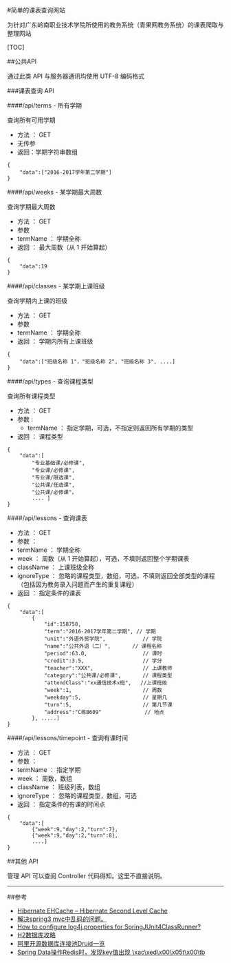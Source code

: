 #简单的课表查询网站

为针对广东岭南职业技术学院所使用的教务系统（青果网教务系统）的课表爬取与整理网站

[TOC]

##公共API

通过此类 API 与服务器通讯均使用 UTF-8 编码格式

###课表查询 API

####/api/terms - 所有学期

查询所有可用学期

- 方法 ： GET
- 无传参
- 返回：学期字符串数组

```
{
	"data":["2016-2017学年第二学期"]
}
```

####/api/weeks - 某学期最大周数

查询学期最大周数

- 方法 ： GET
- 参数
 - termName ： 学期全称
- 返回 ： 最大周数（从 1 开始算起）

```
{
	"data":19
}
```

####/api/classes - 某学期上课班级

查询学期内上课的班级

- 方法 ： GET
- 参数
 - termName ： 学期全称
- 返回 ： 学期内所有上课班级

```
{
	"data":["班级名称 1"，"班级名称 2", "班级名称 3", ....]
}
```

####/api/types - 查询课程类型

查询所有课程类型

- 方法 ： GET
- 参数 : 
    - termName ： 指定学期，可选，不指定则返回所有学期的类型
- 返回 ： 课程类型

```
{
	"data":[
		"专业基础课/必修课",
		"专业课/必修课",
		"专业课/限选课",
		"公共课/任选课",
		"公共课/必修课"，
		.... ]
}
```

####/api/lessons - 查询课表

- 方法 ： GET
- 参数 ：
 - termName ： 学期全称
 - week ： 周数（从 1 开始算起），可选，不填则返回整个学期课表
 - className ： 上课班级全称
 - ignoreType ： 忽略的课程类型，数组，可选，不填则返回全部类型的课程（包括因为教务录入问题而产生的重复课程）
- 返回 ： 指定条件的课表

```
{
	"data":[
		{
			"id":158758,
			"term":"2016-2017学年第二学期", // 学期
			"unit":"外语外贸学院",			// 学院
			"name":"公共外语（二）",		// 课程名称
			"period":63.0,					// 课时
			"credit":3.5,					// 学分
			"teacher":"XXX",				// 上课教师
			"category":"公共课/必修课",		// 课程类型
			"attendClass":"xx通信技术x班",	//上课班级
			"week":1,						// 周数
			"weekday":5,					// 星期几
			"turn":5,						// 第几节课
			"address":"C栋B609"				// 地点
		}, .....]
}
```

####/api/lessons/timepoint - 查询有课时间

- 方法 ： GET
- 参数 ： 
 - termName ： 指定学期
 - week ： 周数，数组
 - className ： 班级列表，数组
 - ignoreType ： 忽略的课程类型，数组，可选
- 返回 ： 指定条件的有课的时间点

```
{
	"data":[
		{"week":9,"day":2,"turn":7},
		{"week":9,"day":2,"turn":8},
		....]
}

```

##其他 API

管理 API 可以查阅 Controller 代码得知。这里不直接说明。

***
##参考

- [Hibernate EHCache – Hibernate Second Level Cache](http://www.journaldev.com/2980/hibernate-ehcache-hibernate-second-level-cache)
- [解决spring3 mvc中乱码的问题。](http://blog.csdn.net/zhengzhb/article/details/6967975)
- [How to configure log4j.properties for SpringJUnit4ClassRunner?](http://stackoverflow.com/questions/4570072/how-to-configure-log4j-properties-for-springjunit4classrunner)
- [H2数据库攻略](http://www.cnblogs.com/gao241/p/3480472.html)
- [阿里开源数据库连接池Druid一览](http://www.kailing.pub/article/index/arcid/91.html)
- [Spring Data操作Redis时，发现key值出现 \xac\xed\x00\x05t\x00\tb](http://blog.csdn.net/yunhaibin/article/details/9001198)


